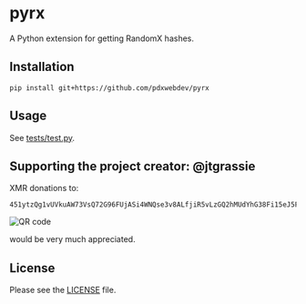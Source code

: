 # pyrx

A Python extension for getting RandomX hashes.

## Installation

```
pip install git+https://github.com/pdxwebdev/pyrx
```

## Usage

See [tests/test.py](./tests/test.py).

## Supporting the project creator: @jtgrassie

XMR donations to:

```
451ytzQg1vUVkuAW73VsQ72G96FUjASi4WNQse3v8ALfjiR5vLzGQ2hMUdYhG38Fi15eJ5FJ1ZL4EV1SFVi228muGX4f3SV
```

![QR code](./qr-small.png)

would be very much appreciated.

## License

Please see the [LICENSE](./LICENSE) file.

[//]: # ( vim: set tw=80: )
